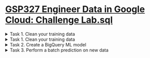 # [GSP327 Engineer Data in Google Cloud: Challenge Lab.sql](https://www.cloudskillsboost.google/focuses/12379?parent=catalog)

<details><summary>Task 1. Clean your training data</summary>
``` sql
SELECT * FROM EMP JOIN DEPT ON EMP.DEPTNO = DEPT.DEPTNO;
```
</details>



<details><summary>Task 1. Clean your training data</summary>
</br>
``` sql
CREATE OR REPLACE TABLE
  taxirides.<Table_Name_as_mention_in_lab> AS
SELECT
  (tolls_amount + fare_amount) AS <Fare Amount_as_mention_in_lab>,
  pickup_datetime,
  pickup_longitude AS pickuplon,
  pickup_latitude AS pickuplat,
  dropoff_longitude AS dropofflon,
  dropoff_latitude AS dropofflat,
  passenger_count AS passengers,
FROM
  taxirides.historical_taxi_rides_raw
WHERE
  RAND() < 0.001
  AND trip_distance > 3 [Change_as_mention_in_lab]
  AND fare_amount >= 2.0 [Change_as_mention_in_lab]
  AND pickup_longitude > -78
  AND pickup_longitude < -70
  AND dropoff_longitude > -78
  AND dropoff_longitude < -70
  AND pickup_latitude > 37
  AND pickup_latitude < 45
  AND dropoff_latitude > 37
  AND dropoff_latitude < 45
  AND passenger_count > 3 [Change_as_mention_in_lab]
 ```
</details>

<details><summary>Task 2. Create a BigQuery ML model</summary>
</br>

CREATE OR REPLACE MODEL
  taxirides.<MODEL Name_as_mention_in_lab> TRANSFORM( * EXCEPT(pickup_datetime),
    ST_DISTANCE(ST_GEOGPOINT(pickuplon, pickuplat), ST_GEOGPOINT(dropofflon, dropofflat)) AS euclidean,
    CAST(EXTRACT(DAYOFWEEK
      FROM
        pickup_datetime) AS STRING) AS dayofweek,
    CAST(EXTRACT(HOUR
      FROM
        pickup_datetime) AS STRING) AS hourofday ) OPTIONS(input_label_cols=[<Fare Amount_as_mention_in_lab>'], model_type='linear_reg')
AS
  SELECT
    *
  FROM
    taxirides.<Table_Name_as_mention_in_lab>

</details>

<details><summary>Task 3. Perform a batch prediction on new data</summary>
</br>

CREATE OR REPLACE TABLE
  taxirides.2015_fare_amount_predictions AS
SELECT
  *
FROM
  ML.PREDICT(MODEL taxirides.<MODEL Name_as_mention_in_lab>,
    (
    SELECT
      *
    FROM
      taxirides.report_prediction_data) )

</details>

